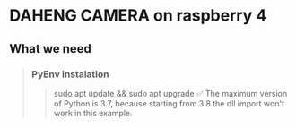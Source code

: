 # DAHENG CAMERA on raspberry 4
## **What we need**
>### PyEnv instalation
> >  sudo apt update && sudo apt upgrade
:white_check_mark: The maximum version of Python is 3.7, because starting from 3.8 the dll import won't work in this example.    
